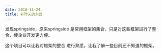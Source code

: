 ```yaml
---
date: 2010-11-24
title: 补昨天的东西
---
```



<p>发现springside，原来springside 是常用框架的集合，只是对这些框架进行了整合，使企业开发更方便。</p> <p>这个项目可以让我对框架的整合 进行熟悉，让我了解一些目前还不知道的框架。</p>